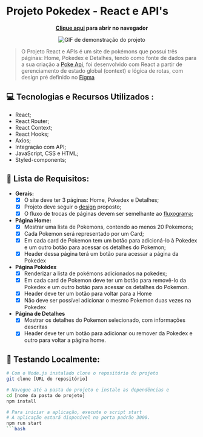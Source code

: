 # Projeto Pokedex - React e API's 

<div align="center">
<b><p><a href="#">Clique aqui</a> para abrir no navegador<p/></b>
<img src="#" alt="GIF de demonstração do projeto">
</div>

> O Projeto React e APIs é um site de pokémons que possui três páginas: Home, Pokedex e Detalhes, tendo como fonte de dados para a sua criação a [Poke Api](https://pokeapi.co/ "Poke Api"), foi desenvolvido com React a partir de gerenciamento de estado global (context) e lógica de rotas, com design pré definido no [Figma](https://www.figma.com/file/KseyA2Ofghiek2Cy3ZaDre/Poked%C3%A9x?t=AEi3zEmWmarf1FbP-0 "design")

## 💻 Tecnologias e Recursos Utilizados : 
* React;
* React Router;
* React Context;
* React Hooks;
* Axios;
* Integração com API;
* JavaScript, CSS e HTML;
* Styled-components;

## 📝 Lista de Requisitos:
- **Gerais:**
	- [x] O site deve ter 3 páginas: Home, Pokedex e Detalhes;
	- [x] Projeto deve seguir o [design](https://www.figma.com/file/KseyA2Ofghiek2Cy3ZaDre/Poked%C3%A9x?t=AEi3zEmWmarf1FbP-0 "design") proposto;
	- [x] O fluxo de trocas de páginas devem ser semelhante ao [fluxograma](https://www.figma.com/proto/KseyA2Ofghiek2Cy3ZaDre/Poked%C3%A9x?page-id=0%3A1&node-id=2%3A2&viewport=358%2C197%2C0.27&scaling=scale-down&starting-point-node-id=2%3A2 "fluxograma");
- **Página Home:**
	- [x] Mostrar uma lista de Pokemons, contendo ao menos 20 Pokemons;
	- [x] Cada Pokemon será representado por um Card;
	- [x] Em cada card de Pokemon tem um botão para adicioná-lo à Pokedex e um outro botão para acessar os detalhes do Pokemon;
	- [x] Header dessa página terá um botão para acessar a página da Pokedex
- **Página Pokédex**
	- [x] Renderizar a lista de pokémons adicionados na pokedex;
	- [x] Em cada card de Pokemon deve ter um botão para removê-lo da Pokedex e um outro botão para acessar os detalhes do Pokemon.
	- [x] Header deve ter um botão para voltar para a Home
	- [x] Não deve ser possível adicionar o mesmo Pokemon duas vezes na Pokedex
- **Página de Detalhes**
	- [x] Mostrar os detalhes do Pokemon selecionado, com informações descritas
	- [x] Header deve ter um botão para adicionar ou remover da Pokedex e outro para voltar a página home.

## 🧪 Testando Localmente:

```bash
# Com o Node.js instalado clone o repositório do projeto
git clone [URL do repositório]

# Navegue até a pasta do projeto e instale as dependências e 
cd [nome da pasta do projeto]
npm install

# Para iniciar a aplicação, execute o script start
# A aplicação estará disponível na porta padrão 3000.
npm run start
```bash

